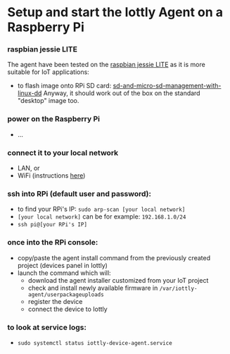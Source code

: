 # Setup and start the Iottly Agent on a Raspberry Pi

### raspbian jessie LITE
The agent have been tested on the [raspbian jessie LITE](https://downloads.raspberrypi.org/raspbian_lite_latest) as it is more suitable for IoT applications:   
  - to flash image onto RPi SD card: [sd-and-micro-sd-management-with-linux-dd](http://tomorrowdata.io/2015/10/24/sd-and-micro-sd-management-with-linux-dd/)
Anyway, it should work out of the box on the standard "desktop" image too.

### power on the Raspberry Pi
  - ...

### connect it to your local network
  - LAN, or
  - WiFi (instructions [here](https://www.raspberrypi.org/documentation/configuration/wireless/wireless-cli.md))

### ssh into RPi (default user and password):
  - to find your RPi's IP: `sudo arp-scan [your local network]`
  - `[your local network]` can be for example: `192.168.1.0/24`
  - `ssh pi@[your RPi's IP]`

### once into the RPi console:
  - copy/paste the agent install command from the previously created project (devices panel in Iottly) 
  - launch the command which will:
    - download the agent installer customized from your IoT project
    - check and install newly available firmware in `/var/iottly-agent/userpackageuploads`
    - register the device
    - connect the device to Iottly

### to look at service logs: 
  - `sudo systemctl status iottly-device-agent.service`

